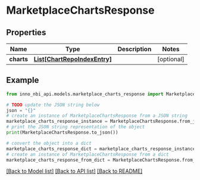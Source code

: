 # MarketplaceChartsResponse


## Properties

Name | Type | Description | Notes
------------ | ------------- | ------------- | -------------
**charts** | [**List[ChartRepoIndexEntry]**](ChartRepoIndexEntry.md) |  | [optional] 

## Example

```python
from inno_nbi_api.models.marketplace_charts_response import MarketplaceChartsResponse

# TODO update the JSON string below
json = "{}"
# create an instance of MarketplaceChartsResponse from a JSON string
marketplace_charts_response_instance = MarketplaceChartsResponse.from_json(json)
# print the JSON string representation of the object
print(MarketplaceChartsResponse.to_json())

# convert the object into a dict
marketplace_charts_response_dict = marketplace_charts_response_instance.to_dict()
# create an instance of MarketplaceChartsResponse from a dict
marketplace_charts_response_from_dict = MarketplaceChartsResponse.from_dict(marketplace_charts_response_dict)
```
[[Back to Model list]](../README.md#documentation-for-models) [[Back to API list]](../README.md#documentation-for-api-endpoints) [[Back to README]](../README.md)


